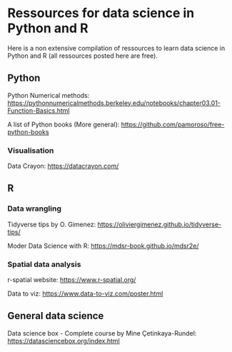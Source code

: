 # Ressources for data science in Python and R

Here is a non extensive compilation of ressources to learn data science in Python and R (all ressources posted here are free).

## Python

Python Numerical methods: https://pythonnumericalmethods.berkeley.edu/notebooks/chapter03.01-Function-Basics.html

A list of Python books (More general): https://github.com/pamoroso/free-python-books

### Visualisation

Data Crayon: https://datacrayon.com/

## R

### Data wrangling

Tidyverse tips by O. Gimenez: https://oliviergimenez.github.io/tidyverse-tips/

Moder Data Science with R: https://mdsr-book.github.io/mdsr2e/

### Spatial data analysis

r-spatial website: https://www.r-spatial.org/

Data to viz: https://www.data-to-viz.com/poster.html


## General data science

Data science box - Complete course by Mine Çetinkaya-Rundel: https://datasciencebox.org/index.html













